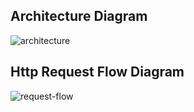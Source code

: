 ## Architecture Diagram


![architecture](https://user-images.githubusercontent.com/22107134/125222536-d0014900-e2e7-11eb-9f24-7b62c6bcc56a.png)

## Http Request Flow Diagram
![request-flow](https://user-images.githubusercontent.com/22107134/125223716-dbee0a80-e2e9-11eb-8fb2-d515e1c0113f.png)


